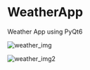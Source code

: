 # WeatherApp
Weather App using PyQt6


![weather_img](https://github.com/ConquestorYa/WeatherApp/assets/125274311/df93105b-65db-4e41-aff3-b6c7a516105d)

![weather_img2](https://github.com/ConquestorYa/WeatherApp/assets/125274311/2b04b50b-4290-45cc-83a7-12930df83307)
